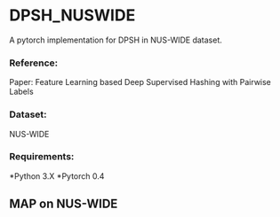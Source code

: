 # DPSH_NUSWIDE
A pytorch implementation for DPSH in NUS-WIDE dataset.

### Reference:
Paper: Feature Learning based Deep Supervised Hashing with Pairwise Labels

### Dataset:
NUS-WIDE

### Requirements:
*Python 3.X
*Pytorch 0.4

 

## MAP on NUS-WIDE
